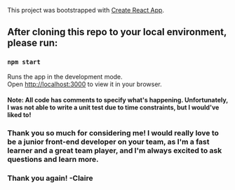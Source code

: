 
This project was bootstrapped with [Create React App](https://github.com/facebook/create-react-app).

## After cloning this repo to your local environment, please run: 


### `npm start`

Runs the app in the development mode.\
Open [http://localhost:3000](http://localhost:3000) to view it in your browser.


#### Note: All code has comments to specify what's happening. Unfortunately, I was not able to write a unit test due to time constraints, but I would've liked to!

### Thank you so much for considering me! I would really love to be a junior front-end developer on your team, as I'm a fast learner and a great team player, and I'm always excited to ask questions and learn more. 
### Thank you again! -Claire

